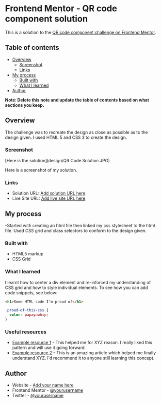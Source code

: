 # Frontend Mentor - QR code component solution

This is a solution to the [QR code component challenge on Frontend Mentor](https://www.frontendmentor.io/challenges/qr-code-component-iux_sIO_H).

## Table of contents

- [Overview](#overview)
  - [Screenshot](#screenshot)
  - [Links](#links)
- [My process](#my-process)
  - [Built with](#built-with)
  - [What I learned](#what-i-learned)
- [Author](#author)

**Note: Delete this note and update the table of contents based on what sections you keep.**

## Overview

The challenge was to recreate the design as close as possible as to the design given.
I used HTML 5 and CSS 3 to create the design.

### Screenshot

[Here is the solution](design/QR Code Solution.JPG)

Here is a screenshot of my solution.


### Links

- Solution URL: [Add solution URL here](https://your-solution-url.com)
- Live Site URL: [Add live site URL here](https://your-live-site-url.com)

## My process

-Started with creating an html file then linked my css stylesheet to the html file. Used CSS grid and class selectors to
conform to the design given.

### Built with

- HTML5 markup
- CSS Grid


### What I learned

I learnt how to center a div element and re-inforced my understanding of CSS grid and how to style individual elements.
To see how you can add code snippets, see below:

```html
<h1>Some HTML code I'm proud of</h1>
```
```css
.proud-of-this-css {
  color: papayawhip;
}
```


### Useful resources

- [Example resource 1](https://www.example.com) - This helped me for XYZ reason. I really liked this pattern and will use it going forward.
- [Example resource 2](https://www.example.com) - This is an amazing article which helped me finally understand XYZ. I'd recommend it to anyone still learning this concept.


## Author

- Website - [Add your name here](https://www.megankullu.tech)
- Frontend Mentor - [@yourusername](https://www.frontendmentor.io/profile/MeganKullu)
- Twitter - [@yourusername](https://www.twitter.com/megankullu)
